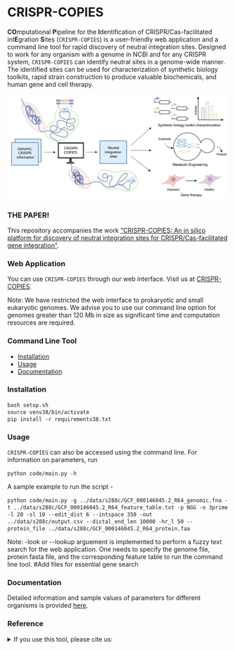 # CRISPR-COPIES
**CO**mputational **P**ipeline for the **I**dentification of CRISPR/Cas-facilitated int**E**gration **S**ites (`CRISPR-COPIES`) is a user-friendly web application and a command line tool for rapid discovery of neutral integration sites. Designed to work for any organism with a genome in NCBI and for any CRISPR system, `CRISPR-COPIES` can identify neutral sites in a genome-wide manner. The identified sites can be used for characterization of synthetic biology toolkits, rapid strain construction to produce valuable biochemicals, and human gene and cell therapy.

![Summary](figs/GA.png)

### THE PAPER!
This repository accompanies the work ["CRISPR-COPIES: An in silico platform for discovery of neutral integration sites for CRISPR/Cas-facilitated gene integration"](https://www.google.com).

### Web Application
You can use `CRISPR-COPIES` through our web interface. Visit us at [CRISPR-COPIES](https://biofoundry.web.illinois.edu/copies/). 

Note: We have restricted the web interface to prokaryotic and small eukaryotic genomes. We advise you to use our command line option for genomes greater than 120 Mb in size as significant time and computation resources are required. 

### Command Line Tool

- [Installation](#installation)
- [Usage](#usage)
- [Documentation](#documentation)

### Installation
```
bash setup.sh
source venv38/bin/activate
pip install -r requirements38.txt
```
### Usage

`CRISPR-COPIES` can also be accessed using the command line. For information on parameters, run
```
python code/main.py -h
```
A sample example to run the script - 
```
python code/main.py -g ../data/s288c/GCF_000146045.2_R64_genomic.fna -t ../data/s288c/GCF_000146045.2_R64_feature_table.txt -p NGG -o 3prime -l 20 -sl 10 --edit_dist 6 --intspace 350 -out ../data/s288c/output.csv --distal_end_len 10000 -hr_l 50 --protein_file ../data/s288c/GCF_000146045.2_R64_protein.faa
```

Note: -look or --lookup arguement is implemented to perform a fuzzy text search for the web application. One needs to specify the genome file, protein fasta file, and the corresponding feature table to run the command line tool.
#Add files for essential gene search

### Documentation
Detailed information and sample values of parameters for different organisms is provided [here](https://biofoundry.web.illinois.edu/copies/docs).


### Reference
<details>
<summary>If you use this tool, please cite us:</summary>

```bibtex

```
</details>
